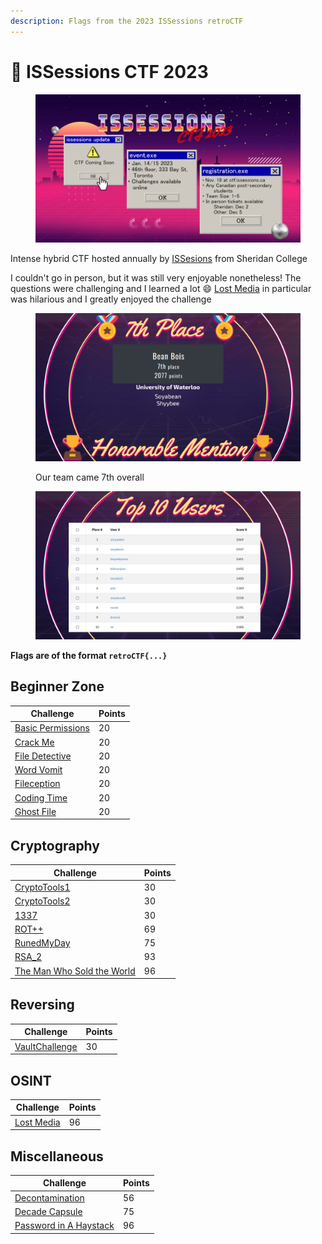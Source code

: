 ```yaml
---
description: Flags from the 2023 ISSessions retroCTF
---
```


# 🌴 ISSessions CTF 2023

<figure><img src="../../.gitbook/assets/image (11) (1).png" alt=""><figcaption></figcaption></figure>

Intense hybrid CTF hosted annually by [ISSesions](https://issessions.ca/) from Sheridan College

I couldn't go in person, but it was still very enjoyable nonetheless! The questions were challenging and I learned a lot :smile: [Lost Media](lost-media.md) in particular was hilarious and I greatly enjoyed the challenge

<figure><img src="../../.gitbook/assets/image (13).png" alt=""><figcaption><p>Our team came 7th overall</p></figcaption></figure>

<figure><img src="../../.gitbook/assets/image (4) (1) (3).png" alt=""><figcaption></figcaption></figure>

**Flags are of the format `retroCTF{...}`**

## Beginner Zone

| Challenge                                 | Points |
| ----------------------------------------- | ------ |
| [Basic Permissions](basic-permissions.md) | 20     |
| [Crack Me](crack-me.md)                   | 20     |
| [File Detective](file-detective.md)       | 20     |
| [Word Vomit](word-vomit.md)               | 20     |
| [Fileception](fileception.md)             | 20     |
| [Coding Time](coding-time.md)             | 20     |
| [Ghost File](ghost-file.md)               | 20     |

## Cryptography

| Challenge                                                   | Points |
| ----------------------------------------------------------- | ------ |
| [CryptoTools1](cryptotools1.md)                             | 30     |
| [CryptoTools2](cryptotools2.md)                             | 30     |
| [1337](1337.md)                                             | 30     |
| [ROT++](rot++.md)                                           | 69     |
| [RunedMyDay](runedmyday.md)                                 | 75     |
| [RSA\_2](rsa\_2.md)                                         | 93     |
| [The Man Who Sold the World](the-man-who-sold-the-world.md) | 96     |

## Reversing

| Challenge                           | Points |
| ----------------------------------- | ------ |
| [VaultChallenge](vaultchallenge.md) | 30     |

## OSINT

| Challenge                   | Points |
| --------------------------- | ------ |
| [Lost Media](lost-media.md) | 96     |

## Miscellaneous

| Challenge                                           | Points |
| --------------------------------------------------- | ------ |
| [Decontamination](decontamination.md)               | 56     |
| [Decade Capsule](decade-capsule.md)                 | 75     |
| [Password in A Haystack](password-in-a-haystack.md) | 96     |
